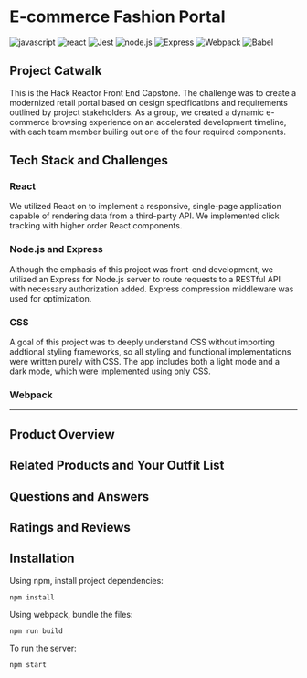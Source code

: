 # E-commerce Fashion Portal
![javascript](https://img.shields.io/badge/JavaScript-20232A?style=for-the-badge&logo=javascript&logoColor=F7DF1E)
![react](https://img.shields.io/badge/React-20232A?style=for-the-badge&logo=react&logoColor=61DAFB)
![Jest](https://img.shields.io/badge/-Jest-20232A?style=for-the-badge&logo=jest&logoColor=red)
![node.js](https://img.shields.io/badge/Node.js-20232A?style=for-the-badge&logo=nodedotjs&logoColor=green)
![Express](https://img.shields.io/badge/-Express-20232A?style=for-the-badge&logo=express&logoColor=yellow)
![Webpack](https://img.shields.io/badge/-webpack-20232A?style=for-the-badge&logo=webpack&logoColor=blueviolet)
![Babel](https://img.shields.io/badge/-Babel-20232A?style=for-the-badge&logo=babel&logoColor=yellow)


## Project Catwalk
This is the Hack Reactor Front End Capstone. The challenge was to create a modernized retail portal based on design specifications and requirements outlined by project stakeholders. As a group, we created a dynamic e-commerce browsing experience on an accelerated development timeline, with each team member builing out one of the four required components.

<!-- Insert gif of overall image  -->

## Tech Stack and Challenges

### React
We utilized React on to implement a responsive, single-page application capable of rendering data from a third-party API. We implemented click tracking with higher order React components.


### Node.js and Express
<!-- - Despite being a front-end capstone that explicitly placed back-end implementation out of scope, used Nodejs to utilize Express. -->
<!-- - Simplified API requests by implementing a proxy server in Express.js that adds authentication while forwarding requests to an existing RESTful API. -->
Although the emphasis of this project was front-end development, we utilized an Express for Node.js server to route requests to a RESTful API with necessary authorization added. Express compression middleware was used for optimization.

### CSS
<!-- - Aside from being the sole technology used for the aesthetic styling of this application:
  - All styling, including functional implementations like the modals and image gallery, were written solely with CSS.
  - The use of Grid made the overlay button functionality and precise placement of static assets accessible and simple.
  - Flexbox was instrumental in handling the wealth of dynamic data being delivered to the page. -->
A goal of this project was to deeply understand CSS without importing addtional styling frameworks, so all styling and functional implementations were written purely with CSS. The app includes both a light mode and a dark mode, which were implemented using only CSS.

### Webpack
<!-- - Webpack was our solution to elegantly handle our numerous static assets, implement JSX, and harness ES6 in this project. -->


---

## Product Overview

## Related Products and Your Outfit List

## Questions and Answers

## Ratings and Reviews


## Installation
Using npm, install project dependencies:
```
npm install
```
Using webpack, bundle the files:
```
npm run build
```
To run the server:
```
npm start
```
